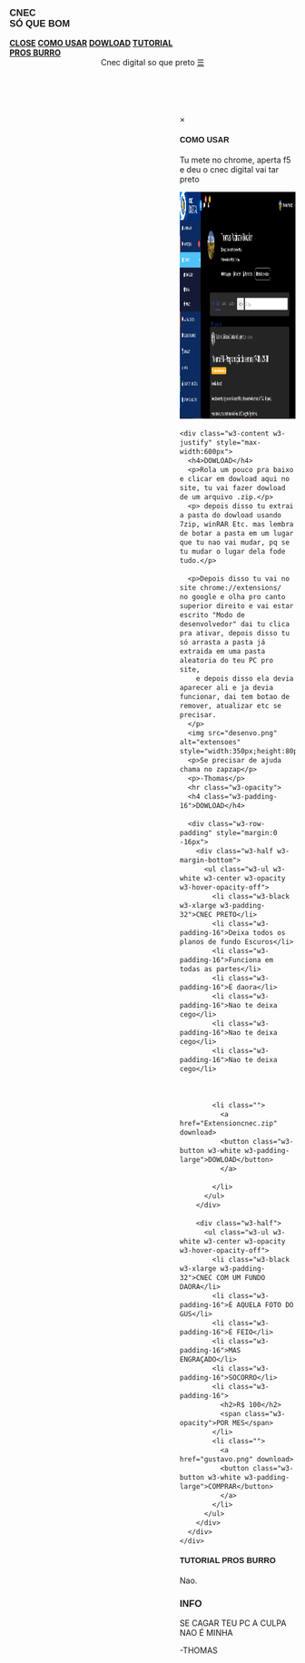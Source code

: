 
<html lang="en">
<title>Cnec dark mode</title>
<body>
<meta charset="UTF-8">
<meta name="viewport" content="width=device-width, initial-scale=1">
<link rel="stylesheet" href="https://www.w3schools.com/w3css/4/w3.css">
<link rel="stylesheet" href="https://fonts.googleapis.com/css?family=Raleway">
<body style="width: 90%"> 
<style>
#content {
   width: 6000px;
   margin-left: auto;
   margin-right: auto;
}
h1,h2,h3,h4,h5 {font-family: "Raleway", sans-serif}
.w3-third img{margin-bottom: -6px; opacity: 0.8; cursor: pointer}
.w3-third img:hover{opacity: 1}
</style>
<body class="w3-light-grey w3-content" style="max-width:7600px">

<!-- Sidebar/menu -->
<nav class="w3-sidebar w3-bar-block w3-white w3-animate-left w3-text-grey w3-collapse w3-top w3-center" style="z-index:3;width:300px;font-weight:bold" id="mySidebar"><br>
  <h3 class="w3-padding-64 w3-center"><b>CNEC<br>SÓ QUE BOM</b></h3>
  <a href="javascript:void(0)" onclick="w3_close()" class="w3-bar-item w3-button w3-padding w3-hide-large">CLOSE</a>
  <a href="#" onclick="w3_close()" class="w3-bar-item w3-button">COMO USAR</a> 
  <a href="#about" onclick="w3_close()" class="w3-bar-item w3-button">DOWLOAD</a> 
  <a href="#contact" onclick="w3_close()" class="w3-bar-item w3-button">TUTORIAL PROS BURRO</a>
</nav>

<!-- Top menu on small screens -->
<header class="w3-container w3-top w3-hide-large w3-white w3-xlarge w3-padding-16">
  <span class="w3-left w3-padding">Cnec digital so que preto</span>
  <a href="javascript:void(0)" class="w3-right w3-button w3-white" onclick="w3_open()">☰</a>
</header>

<!-- Overlay effect when opening sidebar on small screens -->
<div class="w3-overlay w3-hide-large w3-animate-opacity" onclick="w3_close()" style="cursor:pointer" title="close side menu" id="myOverlay"></div>

<!-- !PAGE CONTENT! -->
<div class="w3-main" style="margin-left:300px">

  <!-- Push down content on small screens --> 
  <div class="w3-hide-large" style="margin-top:83px"></div>
  



  
  <!-- Modal for full size images on click-->
  <div id="modal01" class="w3-modal w3-black" style="padding-top:0" onclick="this.style.display='none'">
    <span class="w3-button w3-black w3-xlarge w3-display-topright">×</span>
    <div class="w3-modal-content w3-animate-zoom w3-center w3-transparent w3-padding-64">
    </div>
  </div>

  <!-- About section -->
  <div class="w3-container w3-dark-grey w3-center w3-text-light-grey w3-padding-32" id="about">
    <h4><b>COMO USAR</b></h4>
	<p>Tu mete no chrome, aperta f5 e deu o cnec digital vai tar preto
    </p>
	<img src="fundo.png" alt="Extensao ativa" style="width:900px;height:400px;">

    <div class="w3-content w3-justify" style="max-width:600px">
      <h4>DOWLOAD</h4>
      <p>Rola um pouco pra baixo e clicar em dowload aqui no site, tu vai fazer dowload de um arquivo .zip.</p>
	  <p> depois disso tu extrai a pasta do dowload usando 7zip, winRAR Etc. mas lembra de botar a pasta em um lugar que tu nao vai mudar, pq se tu mudar o lugar dela fode tudo.</p>
	  
	  <p>Depois disso tu vai no site chrome://extensions/    no google e olha pro canto superior direito e vai estar escrito "Modo de desenvolvedor" dai tu clica pra ativar, depois disso tu só arrasta a pasta já extraida em uma pasta aleatoria do teu PC pro site,
		e depois disso ela devia aparecer ali e ja devia funcionar, dai tem botao de remover, atualizar etc se precisar.
      </p>
	  <img src="desenvo.png" alt="extensoes" style="width:350px;height:80px;">
      <p>Se precisar de ajuda chama no zapzap</p>
      <p>-Thomas</p>
      <hr class="w3-opacity">
      <h4 class="w3-padding-16">DOWLOAD</h4>

      <div class="w3-row-padding" style="margin:0 -16px">
        <div class="w3-half w3-margin-bottom">
          <ul class="w3-ul w3-white w3-center w3-opacity w3-hover-opacity-off">
            <li class="w3-black w3-xlarge w3-padding-32">CNEC PRETO</li>
            <li class="w3-padding-16">Deixa todos os planos de fundo Escuros</li>
            <li class="w3-padding-16">Funciona em todas as partes</li>
            <li class="w3-padding-16">É daora</li>
            <li class="w3-padding-16">Nao te deixa cego</li>
			<li class="w3-padding-16">Nao te deixa cego</li>
			<li class="w3-padding-16">Nao te deixa cego</li>
			
            
            
            <li class="">
			  <a href="Extensioncnec.zip" download>
              <button class="w3-button w3-white w3-padding-large">DOWLOAD</button>
			  </a>
			  
            </li>
          </ul>
        </div>
        
        <div class="w3-half">
          <ul class="w3-ul w3-white w3-center w3-opacity w3-hover-opacity-off">
            <li class="w3-black w3-xlarge w3-padding-32">CNEC COM UM FUNDO DAORA</li>
            <li class="w3-padding-16">É AQUELA FOTO DO GUS</li>
            <li class="w3-padding-16">É FEIO</li>
            <li class="w3-padding-16">MAS ENGRAÇADO</li>
            <li class="w3-padding-16">SOCORRO</li>
            <li class="w3-padding-16">
              <h2>R$ 100</h2>
              <span class="w3-opacity">POR MES</span>
            </li>
            <li class="">
			  <a href="gustavo.png" download>
              <button class="w3-button w3-white w3-padding-large">COMPRAR</button>
			  </a>
            </li>
          </ul>
        </div>
      </div>
    </div>
  </div>

  <!-- Contact section -->
  <div class="w3-container w3-light-grey w3-padding-32 w3-padding-large" id="contact">
    <div class="w3-content" style="max-width:600px">
      <h4 class="w3-center"><b>TUTORIAL PROS BURRO</b></h4>
      <p>Nao.<p>

  <!-- Footer -->
  <footer class="w3-container w3-padding-32 w3-grey">  
    <div class="w3-row-padding">
      <div class="w3-third">
        <h3>INFO</h3>
        <p>SE CAGAR TEU PC A CULPA NAO É MINHA</p>   
		<p>-THOMAS</p>
      </div>

<!-- End page content -->
</div>
<body>
<script>
// Script to open and close sidebar
function w3_open() {
  document.getElementById("mySidebar").style.display = "block";
  document.getElementById("myOverlay").style.display = "block";
}
 
function w3_close() {
  document.getElementById("mySidebar").style.display = "none";
  document.getElementById("myOverlay").style.display = "none";
}

// Modal Image Gallery
function onClick(element) {
  document.getElementById("img01").src = element.src;
  document.getElementById("modal01").style.display = "block";
  var captionText = document.getElementById("caption");
  captionText.innerHTML = element.alt;
}

</script>


